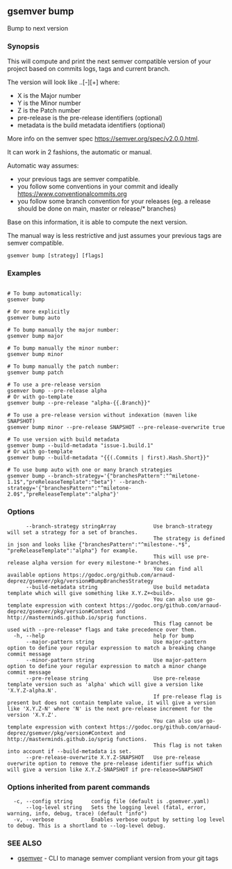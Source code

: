 ## gsemver bump

Bump to next version

### Synopsis


This will compute and print the next semver compatible version of your project based on commits logs, tags and current branch.

The version will look like <X>.<Y>.<Z>[-<pre-release>][+<metadata>] where:
- X is the Major number
- Y is the Minor number
- Z is the Patch number
- pre-release is the pre-release identifiers (optional)
- metadata is the build metadata identifiers (optional)

More info on the semver spec https://semver.org/spec/v2.0.0.html.

It can work in 2 fashions, the automatic or manual.

Automatic way assumes: 
- your previous tags are semver compatible.
- you follow some conventions in your commit and ideally https://www.conventionalcommits.org
- you follow some branch convention for your releases (eg. a release should be done on main, master or release/* branches) 

Base on this information, it is able to compute the next version.

The manual way is less restrictive and just assumes your previous tags are semver compatible.


```
gsemver bump [strategy] [flags]
```

### Examples

```

# To bump automatically:
gsemver bump

# Or more explicitly
gsemver bump auto

# To bump manually the major number:
gsemver bump major

# To bump manually the minor number:
gsemver bump minor

# To bump manually the patch number:
gsemver bump patch

# To use a pre-release version
gsemver bump --pre-release alpha
# Or with go-template
gsemver bump --pre-release "alpha-{{.Branch}}"

# To use a pre-release version without indexation (maven like SNAPSHOT)
gsemver bump minor --pre-release SNAPSHOT --pre-release-overwrite true

# To use version with build metadata
gsemver bump --build-metadata "issue-1.build.1"
# Or with go-template
gsemver bump --build-metadata "{{(.Commits | first).Hash.Short}}"

# To use bump auto with one or many branch strategies
gsemver bump --branch-strategy='{"branchesPattern":"^miletone-1.1$","preReleaseTemplate":"beta"}' --branch-strategy='{"branchesPattern":"^miletone-2.0$","preReleaseTemplate":"alpha"}'

```

### Options

```
      --branch-strategy stringArray            Use branch-strategy will set a strategy for a set of branches. 
                                               The strategy is defined in json and looks like {"branchesPattern":"^milestone-.*$", "preReleaseTemplate":"alpha"} for example.
                                               This will use pre-release alpha version for every milestone-* branches. 
                                               You can find all available options https://godoc.org/github.com/arnaud-deprez/gsemver/pkg/version#BumpBranchesStrategy
      --build-metadata string                  Use build metadata template which will give something like X.Y.Z+<build>.
                                               You can also use go-template expression with context https://godoc.org/github.com/arnaud-deprez/gsemver/pkg/version#Context and http://masterminds.github.io/sprig functions.
                                               This flag cannot be used with --pre-release* flags and take precedence over them.
  -h, --help                                   help for bump
      --major-pattern string                   Use major-pattern option to define your regular expression to match a breaking change commit message
      --minor-pattern string                   Use major-pattern option to define your regular expression to match a minor change commit message
      --pre-release string                     Use pre-release template version such as 'alpha' which will give a version like 'X.Y.Z-alpha.N'.
                                               If pre-release flag is present but does not contain template value, it will give a version like 'X.Y.Z-N' where 'N' is the next pre-release increment for the version 'X.Y.Z'.
                                               You can also use go-template expression with context https://godoc.org/github.com/arnaud-deprez/gsemver/pkg/version#Context and http://masterminds.github.io/sprig functions.
                                               This flag is not taken into account if --build-metadata is set.
      --pre-release-overwrite X.Y.Z-SNAPSHOT   Use pre-release overwrite option to remove the pre-release identifier suffix which will give a version like X.Y.Z-SNAPSHOT if pre-release=SNAPSHOT
```

### Options inherited from parent commands

```
  -c, --config string      config file (default is .gsemver.yaml)
      --log-level string   Sets the logging level (fatal, error, warning, info, debug, trace) (default "info")
  -v, --verbose            Enables verbose output by setting log level to debug. This is a shortland to --log-level debug.
```

### SEE ALSO

* [gsemver](gsemver.md)	 - CLI to manage semver compliant version from your git tags

